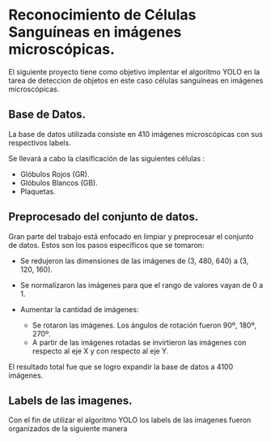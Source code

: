 # Reconocimiento de Células Sanguíneas en imágenes microscópicas.

El siguiente proyecto tiene como objetivo implentar el algoritmo YOLO en la tarea de deteccion de objetos en este caso células sanguíneas en imágenes microscópicas.


## Base de Datos.

La base de datos utilizada consiste en 410 imágenes microscópicas con sus respectivos labels.

 Se llevará a cabo la clasificación de las siguientes células :

 * Glóbulos Rojos (GR).
 * Glóbulos Blancos (GB).
 * Plaquetas.


## Preprocesado del conjunto de datos.

Gran parte del trabajo está enfocado en limpiar y preprocesar el conjunto de datos. Estos son los pasos específicos que se tomaron:

* Se redujeron las dimensiones de las imágenes de (3, 480, 640) a (3, 120, 160).

* Se normalizaron las imágenes para que el rango de valores vayan de 0 a 1.

* Aumentar la cantidad de imágenes:
  * Se rotaron las imágenes. Los ángulos de rotación fueron 90º, 180º, 270º.
  * A partir de las imágenes rotadas se invirtieron las imágenes con respecto al eje X y con respecto al eje Y.
  
El resultado total fue que se logro expandir la base de datos a 4100 imágenes. 

## Labels de las imagenes.

Con el fin de utilizar el algoritmo YOLO los labels de las imagenes fueron organizados de la siguiente manera



